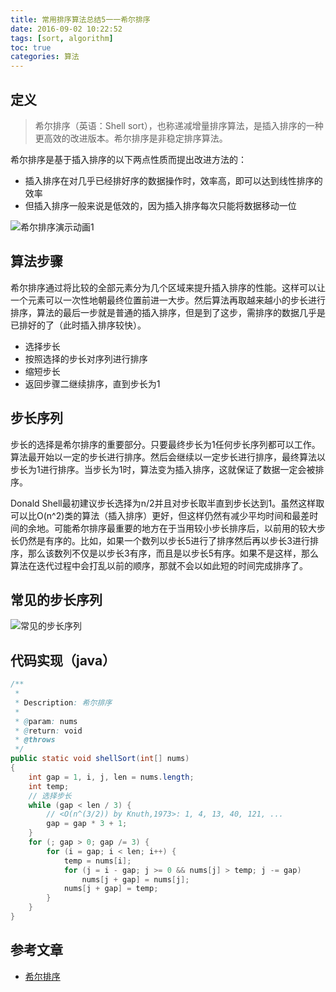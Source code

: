 ```yaml
---
title: 常用排序算法总结5一一希尔排序
date: 2016-09-02 10:22:52
tags: [sort, algorithm]
toc: true
categories: 算法
---
```


## 定义

> 希尔排序（英语：Shell sort），也称递减增量排序算法，是插入排序的一种更高效的改进版本。希尔排序是非稳定排序算法。

希尔排序是基于插入排序的以下两点性质而提出改进方法的：

- 插入排序在对几乎已经排好序的数据操作时，效率高，即可以达到线性排序的效率
- 但插入排序一般来说是低效的，因为插入排序每次只能将数据移动一位

![希尔排序演示动画1](http://img.blog.csdn.net/20160901165846738)

<!--more-->

## 算法步骤

希尔排序通过将比较的全部元素分为几个区域来提升插入排序的性能。这样可以让一个元素可以一次性地朝最终位置前进一大步。然后算法再取越来越小的步长进行排序，算法的最后一步就是普通的插入排序，但是到了这步，需排序的数据几乎是已排好的了（此时插入排序较快）。

- 选择步长
- 按照选择的步长对序列进行排序
- 缩短步长
- 返回步骤二继续排序，直到步长为1

## 步长序列

步长的选择是希尔排序的重要部分。只要最终步长为1任何步长序列都可以工作。算法最开始以一定的步长进行排序。然后会继续以一定步长进行排序，最终算法以步长为1进行排序。当步长为1时，算法变为插入排序，这就保证了数据一定会被排序。

Donald Shell最初建议步长选择为n/2并且对步长取半直到步长达到1。虽然这样取可以比O(n^2)类的算法（插入排序）更好，但这样仍然有减少平均时间和最差时间的余地。可能希尔排序最重要的地方在于当用较小步长排序后，以前用的较大步长仍然是有序的。比如，如果一个数列以步长5进行了排序然后再以步长3进行排序，那么该数列不仅是以步长3有序，而且是以步长5有序。如果不是这样，那么算法在迭代过程中会打乱以前的顺序，那就不会以如此短的时间完成排序了。

## 常见的步长序列

![常见的步长序列](http://img.blog.csdn.net/20160901172840006)

## 代码实现（java）

``` java
/**
 *
 * Description: 希尔排序
 *
 * @param: nums
 * @return: void
 * @throws
 */
public static void shellSort(int[] nums)
{
    int gap = 1, i, j, len = nums.length;
    int temp;
    // 选择步长
    while (gap < len / 3) {
        // <O(n^(3/2)) by Knuth,1973>: 1, 4, 13, 40, 121, ...
        gap = gap * 3 + 1;
    }
    for (; gap > 0; gap /= 3) {
        for (i = gap; i < len; i++) {
            temp = nums[i];
            for (j = i - gap; j >= 0 && nums[j] > temp; j -= gap)
                nums[j + gap] = nums[j];
            nums[j + gap] = temp;
        }
    }
}
```

## 参考文章

- [希尔排序](https://wikipedia.org/wiki/%E5%B8%8C%E5%B0%94%E6%8E%92%E5%BA%8F)